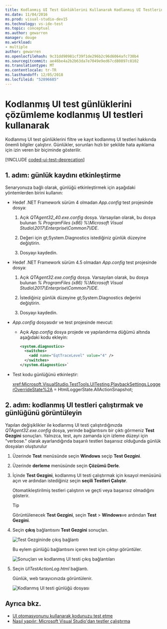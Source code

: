 ```yaml
---
title: Kodlanmış UI Test Günlüklerini Kullanarak Kodlanmış UI Testlerini Çözümleme
ms.date: 11/04/2016
ms.prod: visual-studio-dev15
ms.technology: vs-ide-test
ms.topic: conceptual
ms.author: gewarren
manager: douge
ms.workload:
- multiple
author: gewarren
ms.openlocfilehash: 9c31dd90981cf39f1de296b2c96d6064afc730b4
ms.sourcegitcommit: ae46be4a2b2b63da7e7049e9ed67cd80897c8102
ms.translationtype: MT
ms.contentlocale: tr-TR
ms.lasthandoff: 12/05/2018
ms.locfileid: "52896685"
---
```

# <a name="analyzing-coded-ui-tests-using-coded-ui-test-logs"></a>Kodlanmış UI test günlüklerini çözümleme kodlanmış UI testleri kullanarak

Kodlanmış UI test günlüklerini filtre ve kayıt kodlanmış UI testleri hakkında önemli bilgiler çalıştırır. Günlükler, sorunları hızlı bir şekilde hata ayıklama için izin veren bir biçiminde gösterilir.

[!INCLUDE [coded-ui-test-deprecation](includes/coded-ui-test-deprecation.md)]

## <a name="step-1-enable-logging"></a>1. adım: günlük kaydını etkinleştirme

Senaryonuza bağlı olarak, günlüğü etkinleştirmek için aşağıdaki yöntemlerden birini kullanın:

- Hedef .NET Framework sürüm 4 olmadan *App.config* test projesinde dosya:

   1. Açık *QTAgent32_40.exe.config* dosya. Varsayılan olarak, bu dosya bulunan *% ProgramFiles (x86) %\Microsoft Visual Studio\2017\Enterprise\Common7\IDE*.

   2. Değeri için gt;System.Diagnostics istediğiniz günlük düzeyine değiştirin.

   3. Dosyayı kaydedin.

- Hedef .NET Framework sürüm 4.5 olmadan *App.config* test projesinde dosya:

   1. Açık *QTAgent32.exe.config* dosya. Varsayılan olarak, bu dosya bulunan *% ProgramFiles (x86) %\Microsoft Visual Studio\2017\Enterprise\Common7\IDE*.

   2. İstediğiniz günlük düzeyine gt;System.Diagnostics değerini değiştirin.

   3. Dosyayı kaydedin.

- *App.config* dosyasıdır ve test projesinde mevcut:

    - Açık *App.config* dosya projede ve yapılandırma düğümü altında aşağıdaki kodu ekleyin:

      ```xml
      <system.diagnostics>
        <switches>
          <add name="EqtTraceLevel" value="4" />
        </switches>
      </system.diagnostics>`
      ```

- Test kodu günlüğünü etkinleştir:

   <xref:Microsoft.VisualStudio.TestTools.UITesting.PlaybackSettings.LoggerOverrideState%2A> = HtmlLoggerState.AllActionSnapshot;

## <a name="step-2-run-your-coded-ui-test-and-view-the-log"></a>2. adım: kodlanmış UI testleri çalıştırmak ve günlüğünü görüntüleyin

Yapılan değişiklikler ile kodlanmış UI testi çalıştırdığınızda *QTAgent32.exe.config* dosya, yerinde bağlantısını bir çıktı görmeniz **Test Gezgini** sonuçları. Yalnızca, test, aynı zamanda için izleme düzeyi için "verbose." olarak ayarlandığında başarılı testleri başarısız olduğunda günlük dosyaları oluşturulur

1.  Üzerinde **Test** menüsünde seçin **Windows** seçip **Test Gezgini**.

2.  Üzerinde **derleme** menüsünde seçin **Çözümü Derle**.

3.  İçinde **Test Gezgini**, kodlanmış UI testi çalıştırmak için kısayol menüsünü açın ve ardından istediğiniz seçin **seçili Testleri Çalıştır**.

     Otomatikleştirilmiş testleri çalıştırın ve geçti veya başarısız olmadığını gösterir.

    > [!TIP]
    > Görüntülenecek **Test Gezgini**, seçin **Test** > **Windows**ve ardından **Test Gezgini**.

4.  Seçin **çıkış** bağlantısını **Test Gezgini** sonuçları.

     ![Test Gezgininde çıkış bağlantı](../test/media/cuit_htmlactionlog1.png)

     Bu eylem günlüğü bağlantısını içeren test için çıktıyı görüntüler.

     ![Sonuçları ve kodlanmış UI testi çıkış bağlantıları](../test/media/cuit_htmlactionlog2.png)

5.  Seçin *UITestActionLog.html* bağlantı.

     Günlük, web tarayıcınızda görüntülenir.

     ![Kodlanmış UI testi günlüğü dosyası](../test/media/cuit_htmlactionlog3.png)

## <a name="see-also"></a>Ayrıca bkz.

- [UI otomasyonunu kullanarak kodunuzu test etme](../test/use-ui-automation-to-test-your-code.md)
- [Nasıl yapılır: Microsoft Visual Studio'dan testler çalıştırma](https://msdn.microsoft.com/Library/1a1207a9-2a33-4a1e-a1e3-ddf0181b1046)